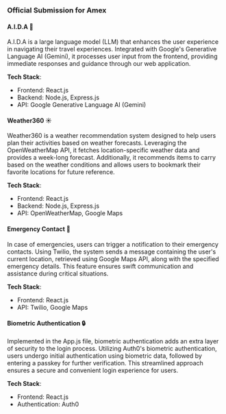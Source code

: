### Official Submission for Amex

#### A.I.D.A 🤖

A.I.D.A is a large language model (LLM) that enhances the user experience in navigating their travel experiences. Integrated with Google's Generative Language AI (Gemini), it processes user input from the frontend, providing immediate responses and guidance through our web application.

**Tech Stack**: 
- Frontend: React.js
- Backend: Node.js, Express.js
- API: Google Generative Language AI (Gemini)

#### Weather360 ☀️

Weather360 is a weather recommendation system designed to help users plan their activities based on weather forecasts. Leveraging the OpenWeatherMap API, it fetches location-specific weather data and provides a week-long forecast. Additionally, it recommends items to carry based on the weather conditions and allows users to bookmark their favorite locations for future reference.

**Tech Stack**: 
- Frontend: React.js
- Backend: Node.js, Express.js
- API: OpenWeatherMap, Google Maps

#### Emergency Contact 🚨

In case of emergencies, users can trigger a notification to their emergency contacts. Using Twilio, the system sends a message containing the user's current location, retrieved using Google Maps API, along with the specified emergency details. This feature ensures swift communication and assistance during critical situations.

**Tech Stack**: 
- Frontend: React.js
- API: Twilio, Google Maps

#### Biometric Authentication 🔒

Implemented in the App.js file, biometric authentication adds an extra layer of security to the login process. Utilizing Auth0's biometric authentication, users undergo initial authentication using biometric data, followed by entering a passkey for further verification. This streamlined approach ensures a secure and convenient login experience for users.

**Tech Stack**: 
- Frontend: React.js
- Authentication: Auth0
